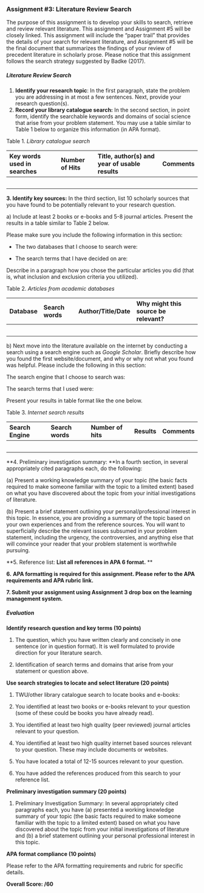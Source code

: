 ### **Assignment \#3: Literature Review Search**

The purpose of this assignment is to develop your skills to search, retrieve and review relevant literature. This assignment and Assignment \#5 will be closely linked. This assignment will include the “paper trail” that provides the details of your search for relevant literature, and Assignment \#5 will be the final document that summarizes the findings of your review of precedent literature in scholarly prose.  Please notice that this assignment follows the search strategy suggested by Badke \(2017\).

##### Literature Review Search

1. **Identify your research topic**: In the first paragraph, state the problem you are addressing in at most a few sentences. Next, provide your research question\(s\).
2. **Record your library catalogue search:** In the second section, in point form, identify the searchable keywords and domains of social science that arise from your problem statement. You may use a table similar to Table 1 below to organize this information \(in APA format\).

Table 1. _Library catalogue search_

| Key words used in searches | Number of Hits | Title, author\(s\) and year of  usable results | Comments |
| :--- | :--- | :--- | :--- |
|  |  |  |  |
|  |  |  |  |
|  |  |  |  |
|  |  |  |  |
|  |  |  |  |

**3. Identify key sources:** In the third section, list 10 scholarly sources that you have found to be potentially relevant to your research question.

a\) Include at least 2 books or e-books and 5-8 journal articles. Present the results in a table similar to Table 2 below.

Please make sure you include the following information in this section:

* The two databases that I choose to search were:

* The search terms that I have decided on are:

Describe in a paragraph how you chose the particular articles you did \(that is, what inclusion and exclusion criteria you utilized\).

Table 2. _Articles from academic databases_

| Database | Search words | Author/Title/Date | Why might this source be relevant? |
| :--- | :--- | :--- | :--- |
|  |  |  |  |
|  |  |  |  |
|  |  |  |  |
|  |  |  |  |
|  |  |  |  |

b\) Next move into the literature available on the internet by conducting a search using a search engine such as _Google Scholar_. Briefly describe how you found the first website/document, and why or why not what you found was helpful.  Please include the following in this section:

The search engine that I choose to search was:

The search terms that I used were:

Present your results in table format like the one below.

Table 3. _Internet search results_

| Search Engine | Search words | Number of hits | Results | Comments |
| :--- | :--- | :--- | :--- | :--- |
|  |  |  |  |  |
|  |  |  |  |  |
|  |  |  |  |  |
|  |  |  |  |  |
|  |  |  |  |  |

**4. Preliminary investigation summary: **In a fourth section, in several appropriately cited paragraphs each, do the following:

\(a\) Present a working knowledge summary of your topic \(the basic facts required to make someone familiar with the topic to a limited extent\) based on what you have discovered about the topic from your initial investigations of literature.

\(b\) Present a brief statement outlining your personal/professional interest in this topic. In essence, you are providing a summary of the topic based on your own experiences and from the reference sources. You will want to superficially describe the relevant issues subsumed in your problem statement, including the urgency, the controversies, and anything else that will convince your reader that your problem statement is worthwhile pursuing.

**5. Reference list: **List all references in APA 6 format.** **

**6.** **APA formatting is required for this assignment. Please refer to the APA requirements and APA rubric link.**

**7. Submit your assignment using Assignment 3 drop box on the learning management system.**

##### Evaluation

**Identify research question and key terms \(10 points\)**

1. The question, which you have written clearly and concisely in one sentence \(or in question format\). It is well formulated to provide direction for your literature search.

2. Identification of search terms and domains that arise from your statement or question above.

**Use search strategies to locate and select literature \(20 points\)**

1. TWU/other library catalogue search to locate books and e-books:

2. You identified at least two books or e-books relevant to your question \(some of these could be books you have already read\).

3. You identified at least two high quality \(peer reviewed\) journal articles relevant to your question.

4. You identified at least two high quality internet based sources relevant to your question. These may include documents or websites.

5. You have located a total of 12-15 sources relevant to your question.

6. You have added the references produced from this search to your reference list.

**Preliminary investigation summary \(20 points\)**

1. Preliminary Investigation Summary: In several appropriately cited paragraphs each, you have \(a\) presented a working knowledge summary of your topic \(the basic facts required to make someone familiar with the topic to a limited extent\) based on what you have discovered about the topic from your initial investigations of literature and \(b\) a brief statement outlining your personal professional interest in this topic.

**APA format compliance \(10 points\)**

Please refer to the APA formatting requirements and rubric for specific details.

**Overall Score: /60**

